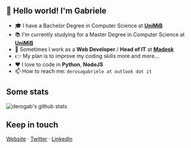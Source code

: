 ## 👋 Hello world! I'm Gabriele

<!--
**derogab/derogab** is a ✨ _special_ ✨ repository because its `README.md` (this file) appears on your GitHub profile.

Here are some ideas to get you started:

- 🔭 I’m currently working on ...
- 🌱 I’m currently learning ...
- 👯 I’m looking to collaborate on ...
- 🤔 I’m looking for help with ...
- 💬 Ask me about ...
- 📫 How to reach me: ...
- 😄 Pronouns: ...
- ⚡ Fun fact: ...
-->

- 🎓 I have a Bachelor Degree in Computer Science at **[UniMiB](https://unimib.it)**
- 📚 I'm currently studying for a Master Degree in Computer Science at **[UniMiB](https://unimib.it)**
- 🏢 Sometimes I work as a **Web Developer** / **Head of IT** at **[Madesk](https://madesk.it)**
- 👉 My plan is to improve my coding skills more and more...
- ❤️ I love to code in **Python**, **NodeJS**
- 📫 How to reach me: `derosagabriele at outlook dot it`

## Some stats
![derogab's github stats](https://github-readme-stats.vercel.app/api?username=derogab&include_all_commits=true&show_icons=true)

## Keep in touch
[Website](https://www.derogab.com) · [Twitter](https://twitter.com/derogab) · [LinkedIn](https://www.linkedin.com/in/derogab)
